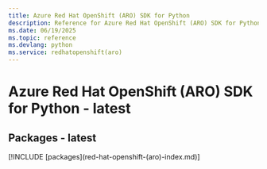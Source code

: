 ```yaml
---
title: Azure Red Hat OpenShift (ARO) SDK for Python
description: Reference for Azure Red Hat OpenShift (ARO) SDK for Python
ms.date: 06/19/2025
ms.topic: reference
ms.devlang: python
ms.service: redhatopenshift(aro)
---
```

# Azure Red Hat OpenShift (ARO) SDK for Python - latest
## Packages - latest
[!INCLUDE [packages](red-hat-openshift-(aro\)-index.md)]